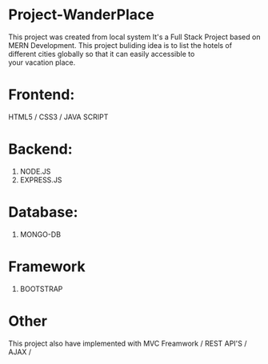 # Project-WanderPlace

This project was created from local system It's a Full Stack Project based on
MERN Development. This project buliding idea is to list the hotels of different
cities globally so that it can easily accessible to  
 your vacation place.

# Frontend:

HTML5 / CSS3 / JAVA SCRIPT

# Backend:

1. NODE.JS
2. EXPRESS.JS

# Database:

1. MONGO-DB

# Framework

1. BOOTSTRAP

# Other

This project also have implemented with MVC Freamwork / REST API'S / AJAX /

